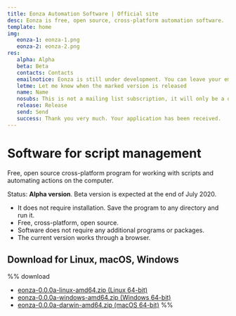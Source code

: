 ```yaml
---
title: Eonza Automation Software | Official site
desc: Eonza is free, open source, cross-platform automation software.
template: home
img:
   eonza-1: eonza-1.png
   eonza-2: eonza-2.png
res:
   alpha: Alpha
   beta: Beta
   contacts: Contacts
   emailnotice: Eonza is still under development. You can leave your email and I (the developer) will send you a personal message when the desired version is released. 
   letme: Let me know when the marked version is released
   name: Name
   nosubs: This is not a mailing list subscription, it will only be a one-time email.
   release: Release
   send: Send
   success: Thank you very much. Your application has been received.
---
```

# Software for script management

Free, open source cross-platform program for working with scripts and automating actions on the computer.

Status: **Alpha version**. Beta version is expected at the end of July 2020.

* It does not require installation. Save the program to any directory and run it.
* Free, cross-platform, open source.
* Software does not require any additional programs or packages.
* The current version works through a browser.

## Download for Linux, macOS, Windows

%% download
* [eonza-0.0.0a-linux-amd64.zip (Linux 64-bit)](https://github.com/gentee/eonza/releases/download/v0.0.0-alpha/eonza-0.0.0a-linux-amd64.zip)
* [eonza-0.0.0a-windows-amd64.zip (Windows 64-bit)](https://github.com/gentee/eonza/releases/download/v0.0.0-alpha/eonza-0.0.0a-windows-amd64.zip)
* [eonza-0.0.0a-darwin-amd64.zip (macOS 64-bit)](https://github.com/gentee/eonza/releases/download/v0.0.0-alpha/eonza-0.0.0a-darwin-amd64.zip)
%%
